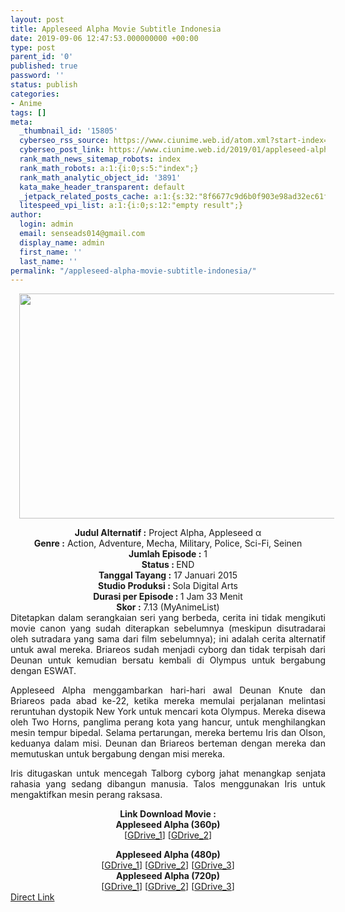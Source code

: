 ```yaml
---
layout: post
title: Appleseed Alpha Movie Subtitle Indonesia
date: 2019-09-06 12:47:53.000000000 +00:00
type: post
parent_id: '0'
published: true
password: ''
status: publish
categories:
- Anime
tags: []
meta:
  _thumbnail_id: '15805'
  cyberseo_rss_source: https://www.ciunime.web.id/atom.xml?start-index=3301&max-results=150
  cyberseo_post_link: https://www.ciunime.web.id/2019/01/appleseed-alpha-movie-subtitle-indonesia.html
  rank_math_news_sitemap_robots: index
  rank_math_robots: a:1:{i:0;s:5:"index";}
  rank_math_analytic_object_id: '3891'
  kata_make_header_transparent: default
  _jetpack_related_posts_cache: a:1:{s:32:"8f6677c9d6b0f903e98ad32ec61f8deb";a:2:{s:7:"expires";i:1649037383;s:7:"payload";a:0:{}}}
  litespeed_vpi_list: a:1:{i:0;s:12:"empty result";}
author:
  login: admin
  email: senseads014@gmail.com
  display_name: admin
  first_name: ''
  last_name: ''
permalink: "/appleseed-alpha-movie-subtitle-indonesia/"
---
```

<div class="separator" style="clear: both; text-align: center;"><a href="https://2.bp.blogspot.com/-beF9YT088no/XEgQG9UXAQI/AAAAAAAAH84/VMWCLWgapToTLv-5rzEIK8jOWjtsrDEZgCLcBGAs/s1600/Appleseed%2BAlpha.jpg" imageanchor="1" style="margin-left: 1em; margin-right: 1em;"><img border="0" data-original-height="720" data-original-width="1280" height="360" src="{{ site.baseurl }}/assets/2019/09/Appleseed%2BAlpha.jpg" width="640" /></a></div>
<p>
<div style="text-align: center;"><b>Judul</b><b><b> Alternatif</b> :</b> Project Alpha, Appleseed α</div>
<div style="text-align: center;"><b><b>Genre :</b></b> Action, Adventure, Mecha, Military, Police, Sci-Fi, Seinen</div>
<div style="text-align: center;"><b>Jumlah Episode :</b> 1<br /><b>Status :&nbsp;</b>END<br /><b>Tanggal Tayang :</b> 17 Januari 2015<br /><b>Studio Produksi : </b>Sola Digital Arts<br /><b>Durasi per Episode : </b>1 Jam 33 Menit</div>
<div style="text-align: center;"><b>Skor :</b> 7.13 (MyAnimeList)</div>
<div style="text-align: center;"></div>
<div style="text-align: justify;">Ditetapkan dalam serangkaian seri yang berbeda, cerita ini tidak mengikuti <span itemprop="description">movie canon</span> yang sudah diterapkan sebelumnya (meskipun disutradarai oleh sutradara yang sama dari film sebelumnya); ini adalah cerita alternatif untuk awal mereka. Briareos sudah menjadi cyborg dan tidak terpisah dari Deunan untuk kemudian bersatu kembali di Olympus untuk bergabung dengan ESWAT.</p>
<p>Appleseed Alpha menggambarkan hari-hari awal Deunan Knute dan Briareos pada abad ke-22, ketika mereka memulai perjalanan melintasi reruntuhan dystopik New York untuk mencari kota Olympus. Mereka disewa oleh Two Horns, panglima perang kota yang hancur, untuk menghilangkan mesin tempur bipedal. Selama pertarungan, mereka bertemu Iris dan Olson, keduanya dalam misi. Deunan dan Briareos berteman dengan mereka dan memutuskan untuk bergabung dengan misi mereka.</p>
<p>Iris ditugaskan untuk mencegah Talborg cyborg jahat menangkap senjata rahasia yang sedang dibangun manusia. Talos menggunakan Iris untuk mengaktifkan mesin perang raksasa.</p></div>
<div style="text-align: justify;"></div>
<div style="text-align: justify;"></div>
<div style="text-align: center;"><b>Link Download Movie :</b></div>
<div style="text-align: center;">
<div style="text-align: center;"></div>
<div style="text-align: center;"><b>Appleseed Alpha (360p)</b></div>
<div style="text-align: center;">[<a href="https://drive.google.com/uc?export=download&amp;id=1lWcyfGQGAtoCuDC4vEXKvshC0qjgC80Q" target="_blank" rel="noopener">GDrive_1</a>] [<a href="https://drive.google.com/uc?export=download&amp;id=16UZAjjXnditSPXXJfUbtTf-ZeX7Xxvmf" target="_blank" rel="noopener">GDrive_2</a>]</p>
</div>
</div>
<div style="text-align: center;"><b>Appleseed Alpha (480p)</b><br />[<a href="https://drive.google.com/uc?id=1X4o_aSBEPihVXyGhD3HlKRgkbu70Jap5&amp;export=download" target="_blank" rel="noopener">GDrive_1</a>] [<a href="https://drive.google.com/uc?export=download&amp;id=1JO7D_SWibqXNhIMMAhYgAwIvQDstEhDp" target="_blank" rel="noopener">GDrive_2</a>] [<a href="https://drive.google.com/uc?export=download&amp;id=1lKZF1Jcudz0I0w2JDaQ44IVwYi6RrH0S" target="_blank" rel="noopener">GDrive_3</a>]</div>
<div style="text-align: center;"><b>Appleseed Alpha (720p)</b><br />[<a href="https://drive.google.com/uc?id=1BPBtVjHyi4JXRBc2z-94xDWhYSpYryr2" target="_blank" rel="noopener">GDrive_1</a>] [<a href="https://drive.google.com/uc?export=download&amp;id=1rtiMcKClBKMAsdCjmlKSsw5KoI_gWlsa" target="_blank" rel="noopener">GDrive_2</a>] [<a href="https://drive.google.com/uc?export=download&amp;id=1AGkgNv5NzkXfvMbmCU6uJWbC1JCJCP6O" target="_blank" rel="noopener">GDrive_3</a>]</div>
<link rel="stylesheet" href="https://cdnjs.cloudflare.com/ajax/libs/font-awesome/4.7.0/css/font-awesome.min.css" />
<div class="divbtn"> <a href="https://handymansurrender.com/fihup8buzv?key=94550f7ce39444073321dde3b8782f97" class="btn"><i class="fa fa-download"></i> Direct Link</a> </div>
